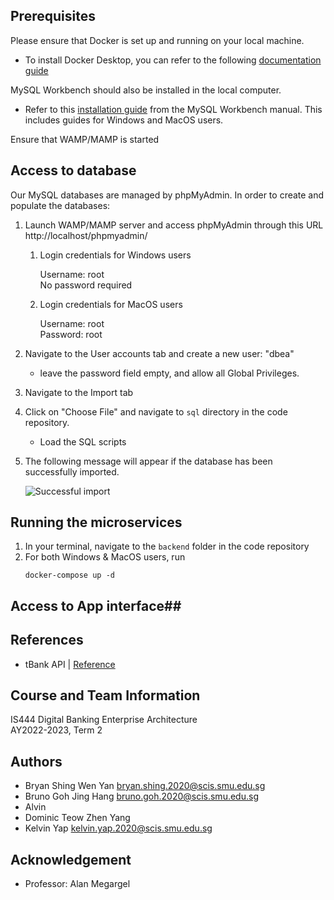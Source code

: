  ## Prerequisites ##

Please ensure that Docker is set up and running on your local machine. 
  * To install Docker Desktop, you can refer to the following [documentation guide](https://docs.google.com/document/d/1hSqhVbgbclf-eOvBx5BQhaTJHxbUSUN4wZTrLNUMyUk/edit#heading=h.xz50kzoisdio)
  
MySQL Workbench should also be installed in the local computer. 
   * Refer to this [installation guide](https://dev.mysql.com/doc/workbench/en/wb-installing.html) from the MySQL Workbench manual. This includes guides for Windows and MacOS users. 

Ensure that WAMP/MAMP is started

## Access to database ##

Our MySQL databases are managed by phpMyAdmin. In order to create and populate the databases:

   1. Launch WAMP/MAMP server and access phpMyAdmin through this URL http://localhost/phpmyadmin/

      1. Login credentials for Windows users

         Username: root<br>
         No password required<br>

      2. Login credentials for MacOS users

         Username: root<br>
         Password: root<br>
   
   2. Navigate to the User accounts tab and create a new user: "dbea"
      
       * leave the password field empty, and allow all Global Privileges.

   3. Navigate to the Import tab

      

   4. Click on "Choose File" and navigate to ```sql``` directory in the code repository.

      * Load the SQL scripts

   5. The following message will appear if the database has been successfully imported.

      ![Successful import](images/successimport.jpg)
      
## Running the microservices ##
 1. In your terminal, navigate to the ```backend``` folder in the code repository
 2. For both Windows & MacOS users, run
       ```
       docker-compose up -d
       ```

## Access to App interface##



## References ##

   * tBank API | [Reference](http://tbankonline.com/SMUtBank_API_Help/API%20Documentation.html)

## Course and Team Information ##

IS444 Digital Banking Enterprise Architecture<br>
AY2022-2023, Term 2<br>

## Authors ##

* Bryan Shing Wen Yan bryan.shing.2020@scis.smu.edu.sg<br>
* Bruno Goh Jing Hang bruno.goh.2020@scis.smu.edu.sg<br>
* Alvin<br>
* Dominic Teow Zhen Yang<br>
* Kelvin Yap kelvin.yap.2020@scis.smu.edu.sg

## Acknowledgement ##

* Professor: Alan Megargel
